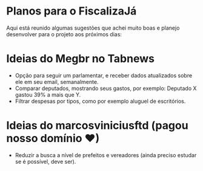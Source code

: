 # Planos para o FiscalizaJá

Aqui está reunido algumas sugestões que achei muito boas e planejo desenvolver para o projeto aos próximos dias:

# Ideias do Megbr no Tabnews
- Opção para seguir um parlamentar, e receber dados atualizados sobre ele em seu email, semanalmente.
- Comparar deputados, mostrando seus gastos, por exemplo: Deputado X gastou 39% a mais que Y.
- Filtrar despesas por tipos, como por exemplo aluguel de escritórios.

# Ideias do marcosviniciusftd (pagou nosso domínio ❤)
- Reduzir a busca a nível de prefeitos e vereadores (ainda preciso estudar se é possível, deve ser).